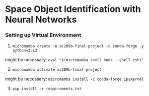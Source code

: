 # Space Object Identification with Neural Networks


### Setting up Virtual Environment 

1. `micromamba create -n ac209b-final-project -c conda-forge -y python=3.12`

might be necessary:  `eval "$(micromamba shell hook --shell zsh)"`


2. `micromamba activate ac209b-final-project`

might be necessary: `micromamba install -c conda-forge ipykernel`


3. `pip install -r requirements.txt`
